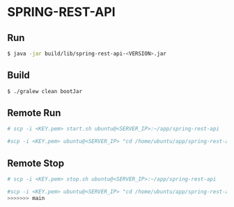 # SPRING-REST-API

## Run
```bash
$ java -jar build/lib/spring-rest-api-<VERSION>.jar
```

## Build
```bash
$ ./gralew clean bootJar
```

## Remote Run
```bash
# scp -i <KEY.pem> start.sh ubuntu@<SERVER_IP>:~/app/spring-rest-api

#scp -i <KEY.pem> ubuntu@<SERVER_IP> "cd /home/ubuntu/app/spring-rest-api;pwd;./start.sh:"
```

## Remote Stop
```bash
# scp -i <KEY.pem> stop.sh ubuntu@<SERVER_IP>:~/app/spring-rest-api

#scp -i <KEY.pem> ubuntu@<SERVER_IP> "cd /home/ubuntu/app/spring-rest-api;pwd;./stop.sh:"
>>>>>>> main
```
